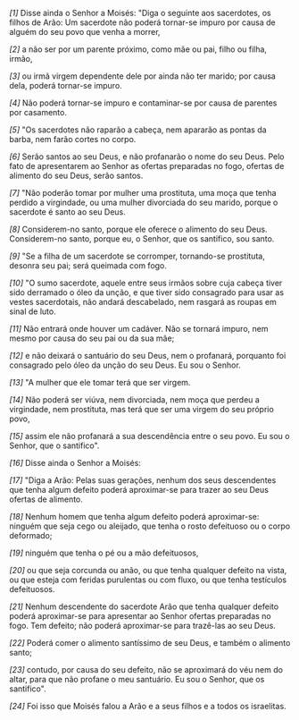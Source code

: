*[1]* Disse ainda o Senhor a Moisés: "Diga o seguinte aos sacerdotes, os filhos de Arão: Um sacerdote não poderá tornar-se impuro por causa de alguém do seu povo que venha a morrer,

*[2]* a não ser por um parente próximo, como mãe ou pai, filho ou filha, irmão,

*[3]* ou irmã virgem dependente dele por ainda não ter marido; por causa dela, poderá tornar-se impuro.

*[4]* Não poderá tornar-se impuro e contaminar-se por causa de parentes por casamento.

*[5]* "Os sacerdotes não raparão a cabeça, nem apararão as pontas da barba, nem farão cortes no corpo.

*[6]* Serão santos ao seu Deus, e não profanarão o nome do seu Deus. Pelo fato de apresentarem ao Senhor as ofertas preparadas no fogo, ofertas de alimento do seu Deus, serão santos.

*[7]* "Não poderão tomar por mulher uma prostituta, uma moça que tenha perdido a virgindade, ou uma mulher divorciada do seu marido, porque o sacerdote é santo ao seu Deus.

*[8]* Considerem-no santo, porque ele oferece o alimento do seu Deus. Considerem-no santo, porque eu, o Senhor, que os santifico, sou santo.

*[9]* "Se a filha de um sacerdote se corromper, tornando-se prostituta, desonra seu pai; será queimada com fogo.

*[10]* "O sumo sacerdote, aquele entre seus irmãos sobre cuja cabeça tiver sido derramado o óleo da unção, e que tiver sido consagrado para usar as vestes sacerdotais, não andará descabelado, nem rasgará as roupas em sinal de luto.

*[11]* Não entrará onde houver um cadáver. Não se tornará impuro, nem mesmo por causa do seu pai ou da sua mãe;

*[12]* e não deixará o santuário do seu Deus, nem o profanará, porquanto foi consagrado pelo óleo da unção do seu Deus. Eu sou o Senhor.

*[13]* "A mulher que ele tomar terá que ser virgem.

*[14]* Não poderá ser viúva, nem divorciada, nem moça que perdeu a virgindade, nem prostituta, mas terá que ser uma virgem do seu próprio povo,

*[15]* assim ele não profanará a sua descendência entre o seu povo. Eu sou o Senhor, que o santifico".

*[16]* Disse ainda o Senhor a Moisés:

*[17]* "Diga a Arão: Pelas suas gerações, nenhum dos seus descendentes que tenha algum defeito poderá aproximar-se para trazer ao seu Deus ofertas de alimento.

*[18]* Nenhum homem que tenha algum defeito poderá aproximar-se: ninguém que seja cego ou aleijado, que tenha o rosto defeituoso ou o corpo deformado;

*[19]* ninguém que tenha o pé ou a mão defeituosos,

*[20]* ou que seja corcunda ou anão, ou que tenha qualquer defeito na vista, ou que esteja com feridas purulentas ou com fluxo, ou que tenha testículos defeituosos.

*[21]* Nenhum descendente do sacerdote Arão que tenha qualquer defeito poderá aproximar-se para apresentar ao Senhor ofertas preparadas no fogo. Tem defeito; não poderá aproximar-se para trazê-las ao seu Deus.

*[22]* Poderá comer o alimento santíssimo de seu Deus, e também o alimento santo;

*[23]* contudo, por causa do seu defeito, não se aproximará do véu nem do altar, para que não profane o meu santuário. Eu sou o Senhor, que os santifico".

*[24]* Foi isso que Moisés falou a Arão e a seus filhos e a todos os israelitas.

